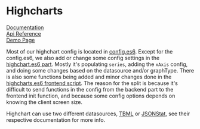 # Highcharts
[Documentation](https://www.highcharts.com/docs/index)  
[Api Reference](https://api.highcharts.com/highcharts/)  
[Demo Page](https://www.highcharts.com/demo/)  

Most of our highchart config is located in [config.es6](../src/main/resources/lib/highcharts/config.es6). Except for the config.es6, we also add or change some config settings in the [highchart.es6 part](/src/main/resources/site/parts/highchart/highchart.es6). Mostly it's populating `series`, adding the `xAxis` config, and doing some changes based on the datasource and/or graphType. There is also some functions being added and minor changes done in the [highcharts.es6 frontend script](/src/main/resources/assets/js/app/highchart.es6). The reason for the split is because it's difficult to send functions in the config from the backend part to the frontend init function, and because some config options depends on knowing the client screen size.

Highchart can use two different datasources, [TBML](DataFeeds.md#tbml) or [JSONStat](DataFeeds.md#jsonstat), see their respective documentation for more info.